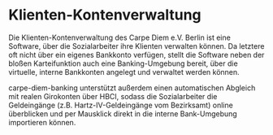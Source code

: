 # Klienten-Kontenverwaltung #

Die Klienten-Kontenverwaltung des Carpe Diem e.V. Berlin ist eine Software, über die Sozialarbeiter ihre Klienten verwalten können. Da letztere oft nicht über ein eigenes Bankkonto verfügen, stellt die Software neben der bloßen Karteifunktion auch eine Banking-Umgebung bereit, über die virtuelle, interne Bankkonten angelegt und verwaltet werden können.

carpe-diem-banking unterstützt außerdem einen automatischen Abgleich mit realen Girokonten über HBCI, sodass die Sozialarbeiter die Geldeingänge (z.B. Hartz-IV-Geldeingänge vom Bezirksamt) online überblicken und per Mausklick direkt in die interne Bank-Umgebung importieren können.